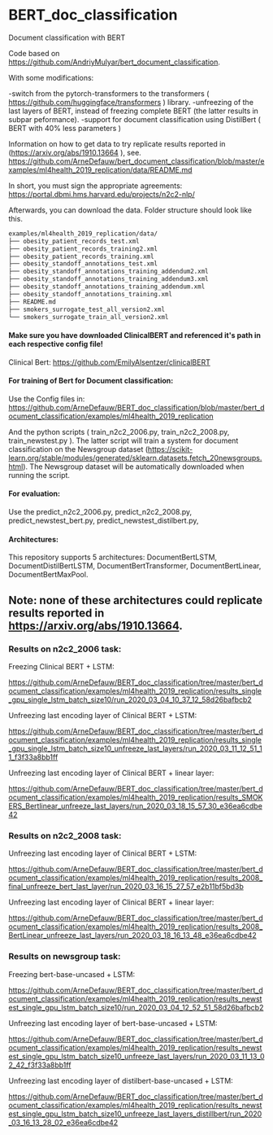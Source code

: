 # BERT_doc_classification
Document classification with BERT

Code based on https://github.com/AndriyMulyar/bert_document_classification.

With some modifications:

-switch from the pytorch-transformers to the transformers ( https://github.com/huggingface/transformers ) library.
-unfreezing of the last layers of BERT, instead of freezing complete BERT (the latter results in subpar peformance).
-support for document classification using DistilBert ( BERT with 40% less parameters )

Information on how to get data to try replicate results reported in (https://arxiv.org/abs/1910.13664 ), see. 
https://github.com/ArneDefauw/bert_document_classification/blob/master/examples/ml4health_2019_replication/data/README.md

In short, you must sign the appropriate agreements:
https://portal.dbmi.hms.harvard.edu/projects/n2c2-nlp/

Afterwards, you can download the data. Folder structure should look like this.



```bash
examples/ml4health_2019_replication/data/
├── obesity_patient_records_test.xml
├── obesity_patient_records_training2.xml
├── obesity_patient_records_training.xml
├── obesity_standoff_annotations_test.xml
├── obesity_standoff_annotations_training_addendum2.xml
├── obesity_standoff_annotations_training_addendum3.xml
├── obesity_standoff_annotations_training_addendum.xml
├── obesity_standoff_annotations_training.xml
├── README.md
├── smokers_surrogate_test_all_version2.xml
└── smokers_surrogate_train_all_version2.xml

```


#### Make sure you have downloaded ClinicalBERT and referenced it's path in each respective config file!
Clinical Bert: https://github.com/EmilyAlsentzer/clinicalBERT


#### For training of Bert for Document classification: 

Use the Config files in:
https://github.com/ArneDefauw/BERT_doc_classification/blob/master/bert_document_classification/examples/ml4health_2019_replication

And the python scripts ( 	train_n2c2_2006.py, train_n2c2_2008.py, train_newstest.py ). The latter script will train a system for document classification on the Newsgroup dataset (https://scikit-learn.org/stable/modules/generated/sklearn.datasets.fetch_20newsgroups.html). The Newsgroup dataset will be automatically downloaded when running the script. 


#### For evaluation:

Use the predict_n2c2_2006.py, predict_n2c2_2008.py, predict_newstest_bert.py, predict_newstest_distilbert.py,


#### Architectures:

This repository supports 5 architectures: DocumentBertLSTM, DocumentDistilBertLSTM, DocumentBertTransformer, DocumentBertLinear, DocumentBertMaxPool. 


## Note: none of these architectures could replicate results reported in https://arxiv.org/abs/1910.13664.

### Results on n2c2_2006 task:

Freezing Clinical BERT + LSTM:

https://github.com/ArneDefauw/BERT_doc_classification/tree/master/bert_document_classification/examples/ml4health_2019_replication/results_single_gpu_single_lstm_batch_size10/run_2020_03_04_10_37_12_58d26bafbcb2

Unfreezing last encoding layer of Clinical BERT + LSTM:

https://github.com/ArneDefauw/BERT_doc_classification/tree/master/bert_document_classification/examples/ml4health_2019_replication/results_single_gpu_single_lstm_batch_size10_unfreeze_last_layers/run_2020_03_11_12_51_11_f3f33a8bb1ff

Unfreezing last encoding layer of Clinical BERT + linear layer:

https://github.com/ArneDefauw/BERT_doc_classification/tree/master/bert_document_classification/examples/ml4health_2019_replication/results_SMOKERS_Bertlinear_unfreeze_last_layers/run_2020_03_18_15_57_30_e36ea6cdbe42


### Results on n2c2_2008 task:

Unfreezing last encoding layer of Clinical BERT + LSTM:

https://github.com/ArneDefauw/BERT_doc_classification/tree/master/bert_document_classification/examples/ml4health_2019_replication/results_2008_final_unfreeze_bert_last_layer/run_2020_03_16_15_27_57_e2b11bf5bd3b


Unfreezing last encoding layer of Clinical BERT + linear layer:

https://github.com/ArneDefauw/BERT_doc_classification/tree/master/bert_document_classification/examples/ml4health_2019_replication/results_2008_BertLinear_unfreeze_last_layers/run_2020_03_18_16_13_48_e36ea6cdbe42

### Results on newsgroup task:

Freezing bert-base-uncased + LSTM:

https://github.com/ArneDefauw/BERT_doc_classification/tree/master/bert_document_classification/examples/ml4health_2019_replication/results_newstest_single_gpu_lstm_batch_size10/run_2020_03_04_12_52_51_58d26bafbcb2

Unfreezing last encoding layer of bert-base-uncased + LSTM:

https://github.com/ArneDefauw/BERT_doc_classification/tree/master/bert_document_classification/examples/ml4health_2019_replication/results_newstest_single_gpu_lstm_batch_size10_unfreeze_last_layers/run_2020_03_11_13_02_42_f3f33a8bb1ff


Unfreezing last encoding layer of distilbert-base-uncased + LSTM:

https://github.com/ArneDefauw/BERT_doc_classification/tree/master/bert_document_classification/examples/ml4health_2019_replication/results_newstest_single_gpu_lstm_batch_size10_unfreeze_last_layers_distillbert/run_2020_03_16_13_28_02_e36ea6cdbe42
